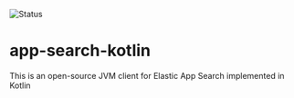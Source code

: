 ![Status](https://github.com/itasyurt/app-search-kotlin>/workflows/clean_build/badge.svg)
# app-search-kotlin
This is an open-source JVM client for Elastic App Search implemented in Kotlin
